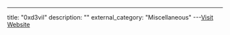 ---
title: "0xd3vil"
description: ""
external_category: "Miscellaneous"
---[Visit Website](https://github.com/0xd3vil)


